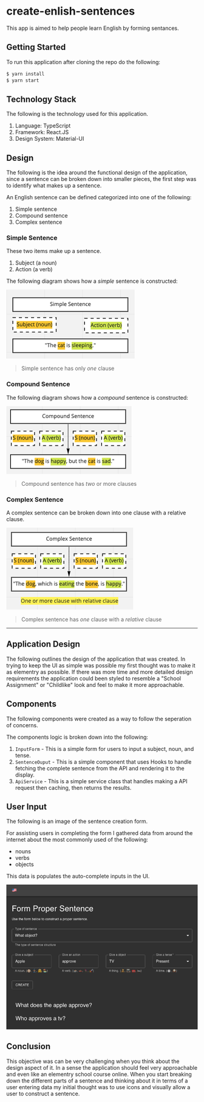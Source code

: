 # create-enlish-sentences

This app is aimed to help people learn English by forming sentances.

## Getting Started

To run this application after cloning the repo do the following:

```sh
$ yarn install
$ yarn start
```


## Technology Stack

The following is the technology used for this application.

1. Language: TypeScript
2. Framework: React.JS
3. Design System: Material-UI


## Design

The following is the idea around the functional design of the application, since a sentence can be broken down into smaller pieces, the first step was to identify what makes up a sentence.

An English sentence can be defined categorized into one of the following:

1. Simple sentence
2. Compound sentence
3. Complex sentence

### Simple Sentence

These two items make up a sentence.

1. Subject (a noun)
2. Action (a verb)

The following diagram shows how a *simple* sentence is constructed:

![Simple Sentence](public/images/simple.png)

> Simple sentence has only *one* clause

### Compound Sentence

The following diagram shows how a *compound* sentence is constructed:

![Compound Sentence](public/images/compound.png)

> Compound sentence has *two* or more clauses


### Complex Sentence

A complex sentence can be broken down into one clause with a relative clause.

![Complex Sentence](public/images/complex.png)

> Complex sentence has *one* clause with a *relative* clause

--- 
## Application Design

The following outlines the design of the application that was created. In trying to keep the UI as simple was possible my first thought was to make it as elementry as possible. If there was more time and more detailed design requirements the application could been styled to resemble a "School Assignment" or "Childlike" look and feel to make it more approachable.

## Components

The following components were created as a way to follow the seperation of concerns.

The components logic is broken down into the following:

1. `InputForm` - This is a simple form for users to input a subject, noun, and tense.
2. `SentenceOuput` - This is a simple component that uses Hooks to handle fetching the complete sentence from the API and rendering it to the display.
3. `ApiService` - This is a simple service class that handles making a API request then caching, then returns the results.


## User Input

The following is an image of the sentence creation form.

For assisting users in completing the form I gathered data from around the internet about the most commonly used of the following:

- nouns
- verbs
- objects

This data is populates the auto-complete inputs in the UI.

![Input Form](public/images/form.png)



## Conclusion

This objective was can be very challenging when you think about the design aspect of it. In a sense the application should feel very approachable and even like an elementry school course online. When you start breaking down the different parts of a sentence and thinking about it in terms of a user entering data my initial thought was to use icons and visually allow a user to construct a sentence.

